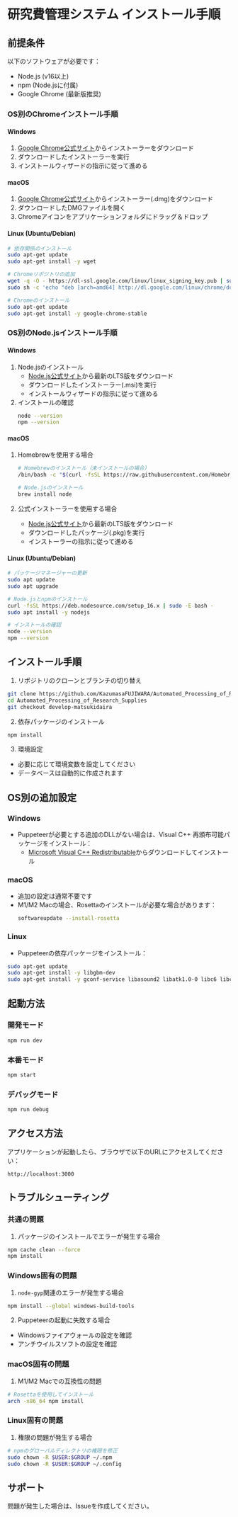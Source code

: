 # 研究費管理システム インストール手順

## 前提条件

以下のソフトウェアが必要です：

- Node.js (v16以上)
- npm (Node.jsに付属)
- Google Chrome (最新版推奨)

### OS別のChromeインストール手順

#### Windows
1. [Google Chrome公式サイト](https://www.google.com/chrome/)からインストーラーをダウンロード
2. ダウンロードしたインストーラーを実行
3. インストールウィザードの指示に従って進める

#### macOS
1. [Google Chrome公式サイト](https://www.google.com/chrome/)からインストーラー(.dmg)をダウンロード
2. ダウンロードしたDMGファイルを開く
3. Chromeアイコンをアプリケーションフォルダにドラッグ＆ドロップ

#### Linux (Ubuntu/Debian)
```bash
# 依存関係のインストール
sudo apt-get update
sudo apt-get install -y wget

# Chromeリポジトリの追加
wget -q -O - https://dl-ssl.google.com/linux/linux_signing_key.pub | sudo apt-key add -
sudo sh -c 'echo "deb [arch=amd64] http://dl.google.com/linux/chrome/deb/ stable main" >> /etc/apt/sources.list.d/google.list'

# Chromeのインストール
sudo apt-get update
sudo apt-get install -y google-chrome-stable
```

### OS別のNode.jsインストール手順

#### Windows
1. Node.jsのインストール
   - [Node.js公式サイト](https://nodejs.org/)から最新のLTS版をダウンロード
   - ダウンロードしたインストーラー(.msi)を実行
   - インストールウィザードの指示に従って進める
2. インストールの確認
   ```bash
   node --version
   npm --version
   ```

#### macOS
1. Homebrewを使用する場合
   ```bash
   # Homebrewのインストール（未インストールの場合）
   /bin/bash -c "$(curl -fsSL https://raw.githubusercontent.com/Homebrew/install/HEAD/install.sh)"
   
   # Node.jsのインストール
   brew install node
   ```

2. 公式インストーラーを使用する場合
   - [Node.js公式サイト](https://nodejs.org/)から最新のLTS版をダウンロード
   - ダウンロードしたパッケージ(.pkg)を実行
   - インストーラーの指示に従って進める

#### Linux (Ubuntu/Debian)
```bash
# パッケージマネージャーの更新
sudo apt update
sudo apt upgrade

# Node.jsとnpmのインストール
curl -fsSL https://deb.nodesource.com/setup_16.x | sudo -E bash -
sudo apt install -y nodejs

# インストールの確認
node --version
npm --version
```

## インストール手順

1. リポジトリのクローンとブランチの切り替え
```bash
git clone https://github.com/KazumasaFUJIWARA/Automated_Processing_of_Research_Supplies.git
cd Automated_Processing_of_Research_Supplies
git checkout develop-matsukidaira
```

2. 依存パッケージのインストール
```bash
npm install
```

3. 環境設定
- 必要に応じて環境変数を設定してください
- データベースは自動的に作成されます

## OS別の追加設定

### Windows
- Puppeteerが必要とする追加のDLLがない場合は、Visual C++ 再頒布可能パッケージをインストール：
  - [Microsoft Visual C++ Redistributable](https://learn.microsoft.com/ja-JP/cpp/windows/latest-supported-vc-redist)からダウンロードしてインストール

### macOS
- 追加の設定は通常不要です
- M1/M2 Macの場合、Rosettaのインストールが必要な場合があります：
  ```bash
  softwareupdate --install-rosetta
  ```

### Linux
- Puppeteerの依存パッケージをインストール：
```bash
sudo apt-get update
sudo apt-get install -y libgbm-dev
sudo apt-get install -y gconf-service libasound2 libatk1.0-0 libc6 libcairo2 libcups2 libdbus-1-3 libexpat1 libfontconfig1 libgcc1 libgconf-2-4 libgdk-pixbuf2.0-0 libglib2.0-0 libgtk-3-0 libnspr4 libpango-1.0-0 libpangocairo-1.0-0 libstdc++6 libx11-6 libx11-xcb1 libxcb1 libxcomposite1 libxcursor1 libxdamage1 libxext6 libxfixes3 libxi6 libxrandr2 libxrender1 libxss1 libxtst6 ca-certificates fonts-liberation libappindicator1 libnss3 lsb-release xdg-utils wget
```

## 起動方法

### 開発モード
```bash
npm run dev
```

### 本番モード
```bash
npm start
```

### デバッグモード
```bash
npm run debug
```

## アクセス方法

アプリケーションが起動したら、ブラウザで以下のURLにアクセスしてください：
```
http://localhost:3000
```

## トラブルシューティング

### 共通の問題
1. パッケージのインストールでエラーが発生する場合
```bash
npm cache clean --force
npm install
```

### Windows固有の問題
1. `node-gyp`関連のエラーが発生する場合
```bash
npm install --global windows-build-tools
```

2. Puppeteerの起動に失敗する場合
- Windowsファイアウォールの設定を確認
- アンチウイルスソフトの設定を確認

### macOS固有の問題
1. M1/M2 Macでの互換性の問題
```bash
# Rosettaを使用してインストール
arch -x86_64 npm install
```

### Linux固有の問題
1. 権限の問題が発生する場合
```bash
# npmのグローバルディレクトリの権限を修正
sudo chown -R $USER:$GROUP ~/.npm
sudo chown -R $USER:$GROUP ~/.config
```

## サポート

問題が発生した場合は、Issueを作成してください。 

